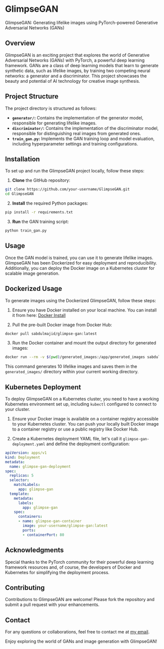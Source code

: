 # GlimpseGAN

GlimpseGAN: Generating lifelike images using PyTorch-powered Generative Adversarial Networks (GANs)

## Overview

GlimpseGAN is an exciting project that explores the world of Generative Adversarial Networks (GANs) with PyTorch, a powerful deep learning framework. GANs are a class of deep learning models that learn to generate synthetic data, such as lifelike images, by training two competing neural networks: a generator and a discriminator. This project showcases the beauty and potential of AI technology for creative image synthesis.

## Project Structure

The project directory is structured as follows:

- **`generator/`:** Contains the implementation of the generator model, responsible for generating lifelike images.
- **`discriminator/`:** Contains the implementation of the discriminator model, responsible for distinguishing real images from generated ones.
- **`train_gan.py`:** Implements the GAN training loop and model evaluation, including hyperparameter settings and training configurations.

## Installation

To set up and run the GlimpseGAN project locally, follow these steps:

1. **Clone** the GitHub repository:

```bash
git clone https://github.com/your-username/GlimpseGAN.git
cd GlimpseGAN
```

2. **Install** the required Python packages:
```bash
pip install -r requirements.txt
```

3. **Run** the GAN training script:
```bash
python train_gan.py
```

## Usage

Once the GAN model is trained, you can use it to generate lifelike images. GlimpseGAN has been Dockerized for easy deployment and reproducibility. Additionally, you can deploy the Docker image on a Kubernetes cluster for scalable image generation.

## Dockerized Usage

To generate images using the Dockerized GlimpseGAN, follow these steps:

1. Ensure you have Docker installed on your local machine. You can install it from here: [Docker Install](https://www.docker.com/products/docker-desktop/)

2. Pull the pre-built Docker image from Docker Hub:
```bash
docker pull sabdulmajid/glimpse-gan:latest
```

3. Run the Docker container and mount the output directory for generated images:
```bash
docker run --rm -v $(pwd)/generated_images:/app/generated_images sabdulmajid/glimpse-gan:latest python generate_images.py --num_images 10 --output_dir /app/generated_images/
```
This command generates 10 lifelike images and saves them in the `generated_images/` directory within your current working directory.

## Kubernetes Deployment

To deploy GlimpseGAN on a Kubernetes cluster, you need to have a working Kubernetes environment set up, including ```kubectl``` configured to connect to your cluster.

1. Ensure your Docker image is available on a container registry accessible to your Kubernetes cluster. You can push your locally built Docker image to a container registry or use a public registry like Docker Hub.

2. Create a Kubernetes deployment YAML file, let's call it `glimpse-gan-deployment.yaml` and define the deployment configuration:

```yaml
apiVersion: apps/v1
kind: Deployment
metadata:
  name: glimpse-gan-deployment
spec:
  replicas: 5
  selector:
    matchLabels:
      app: glimpse-gan
  template:
    metadata:
      labels:
        app: glimpse-gan
    spec:
      containers:
      - name: glimpse-gan-container
        image: your-username/glimpse-gan:latest
        ports:
        - containerPort: 80

```

## Acknowledgments
Special thanks to the PyTorch community for their powerful deep learning framework resources and, of course, the developers of Docker and Kubernetes for simplifying the deployment process.

## Contributing
Contributions to GlimpseGAN are welcome! Please fork the repository and submit a pull request with your enhancements.

## Contact
For any questions or collaborations, feel free to contact me at [my email](mailto:aymanwebsite@outlook.com).

Enjoy exploring the world of GANs and image generation with GlimpseGAN!